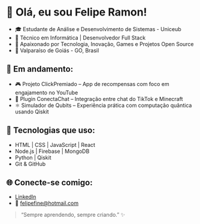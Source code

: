# 👋 Olá, eu sou Felipe Ramon!

- 🎓 Estudante de Análise e Desenvolvimento de Sistemas - Uniceub
- 💼 Técnico em Informática | Desenvolvedor Full Stack
- 🚀 Apaixonado por Tecnologia, Inovação, Games e Projetos Open Source
- 📍 Valparaíso de Goiás - GO, Brasil

## 🚧 Em andamento:
- 🎮 Projeto ClickPremiado – App de recompensas com foco em engajamento no YouTube
- 🧠 Plugin ConectaChat – Integração entre chat do TikTok e Minecraft
- ⚛️ Simulador de Qubits – Experiência prática com computação quântica usando Qiskit

## 🧰 Tecnologias que uso:
- HTML | CSS | JavaScript | React
- Node.js | Firebase | MongoDB
- Python | Qiskit
- Git & GitHub

## 🌐 Conecte-se comigo:
- [LinkedIn](https://www.linkedin.com/in/felipe-ramon-6b1834149/)
- 📧 felipefine@hotmail.com

> “Sempre aprendendo, sempre criando.” ✨
